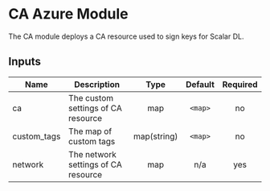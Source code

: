 # CA Azure Module
The CA module deploys a CA resource used to sign keys for Scalar DL.

## Inputs

| Name | Description | Type | Default | Required |
|------|-------------|:----:|:-----:|:-----:|
| ca | The custom settings of CA resource | map | `<map>` | no |
| custom_tags | The map of custom tags | map(string) | `<map>` | no |
| network | The network settings of CA resource | map | n/a | yes |

